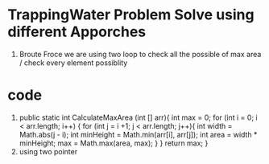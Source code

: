 # TrappingWater Problem Solve using different Apporches 

1. Broute Froce
we are using two loop to check all the possible of max area / check every element possiblity
# code 
1.    public static int CalculateMaxArea (int [] arr){
      int max = 0;
      for (int i  = 0; i < arr.length; i++) {
      for (int j = i +1; j < arr.length; j++){
      int width = Math.abs(j - i);
      int minHeight = Math.min(arr[i], arr[j]);
      int area = width * minHeight;
      max = Math.max(area, max);
      }
      }
      return  max;
      }
2. using two pointer
